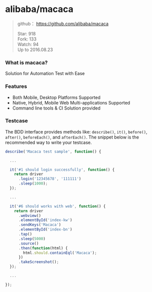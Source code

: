 # alibaba/macaca

>github： https://github.com/alibaba/macaca
>
>Star: 918  
>Fork: 133  
>Watch: 94    
>Up to 2016.08.23

### What is macaca?
Solution for Automation Test with Ease

### Features

* Both Mobile, Desktop Platforms Supported
* Native, Hybrid, Mobile Web Multi-applications Supported
* Command line tools & CI Solution provided

### Testcase

The BDD interface provides methods like: `describe()`, `it()`, `before()`, `after()`, `beforeEach()`, and `afterEach()`.
The snippet below is the recommended way to write your testcase.

```javascript
describe('Macaca test sample', function() {

  ...

  it('#1 should login successfully', function() {
    return driver
      .login('12345678', '111111')
      .sleep(1000);
  });

  ...

  it('#6 should works with web', function() {
    return driver
      .webview()
      .elementById('index-kw')
      .sendKeys('Macaca')
      .elementById('index-bn')
      .tap()
      .sleep(5000)
      .source()
      .then(function(html) {
        html.should.containEql('Macaca');
      })
      .takeScreenshot();
  });

  ...

});
```
